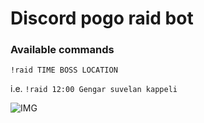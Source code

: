 # Discord pogo raid bot

### Available commands
`!raid TIME BOSS LOCATION`

i.e. `!raid 12:00 Gengar suvelan kappeli`

![IMG](https://i.imgur.com/aKZYoJ8.png)
